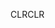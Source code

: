 <span data-ttu-id="bdff7-101">CLR</span><span class="sxs-lookup"><span data-stu-id="bdff7-101">CLR</span></span>